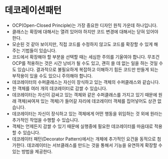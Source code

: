 # 데코레이션패턴
- OCP(Open-Closed Principle)는 가장 중요한 디자인 원칙 가운데 하나입니다.
- 클래스는 확장에 대해서는 열려 있어야 하지만 코드 변경에 대해서는 닫혀 있어야 한다.
- 모순된 것 같아 보이지만, 직접 코드를 수정하지 않고도 코드를 확장할 수 있게 해 주는 기법들이 있습니다.
- 코드에서 확장해야 할 부분을 선택할 때는 세심한 주의를 기울여야 합니다. 무조건 OCP를 적용하는 것은 시간 낭비가 될 수도 있고, 괜히 쓸 데 없는 일을 하는 것일 수도 있습니다. 결과적으로 불필요하게 복잡하고 이해하기 힘든 코드만 만들게 되는 부작용이 있을 수도 있으니 주의해야 합니다.
- 데코레이터의 수퍼클래스는 자신이 장식하고 있는 객체의 수퍼클래스와 같습니다.
- 한 객체를 여러 개의 데코레이터로 감쌀 수 있습니다.
- 데코레이터는 자신이 감싸고 있는 객체와 같은 수퍼클래스를 가지고 있기 때문에 원래 객체(싸여져 있는 객체)가 들어갈 자리에 데코레이터 객체를 집어넣어도 상관 없습니다.
- 데코레이터는 자신이 장식하고 있는 객체에게 어떤 행동을 위임하는 것 외에 원라는 추가적인 작업을 수행할 수 있습니다.
- 객체는 언제든지 감쌀 수 있기 때문에 실행중에 필요한 데코레이터를 마음대로 적용할 수 있습니다.
- 데코레이터 패턴(Decorator Pattern)에서는 개체에 추가적인 요건을 동적으로 첨가한다. 데코레이터는 서브클래스를 만드는 것을 통해서 기능을 유연하게 확장할 수 있는 방법을 제공한다.

